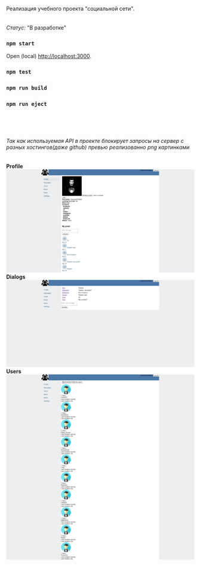 Реализация учебного проекта "социальной сети".
<br>
<br>
<br>
*Статус:* "В разработке"

### `npm start`
Open (local) [http://localhost:3000](http://localhost:3000).

### `npm test`
### `npm run build`
### `npm run eject`
<br>
<br>
<br>

<i>Так как используемая API в проекте блокирует запросы на сервер с разных хостингов(даже github) превью реализованно png картинками</i>
<br>
<br>
<br>
<b>Profile</b>
![Image alt](https://github.com/alex-lopatenko/SocialNetwork/blob/master/preview_img/Profile.png)
<br>
<b>Dialogs</b>
![Image alt](https://github.com/alex-lopatenko/SocialNetwork/blob/master/preview_img/Dialogs.png)
<br>
<b>Users</b>
![Image alt](https://github.com/alex-lopatenko/SocialNetwork/blob/master/preview_img/Users.png)
